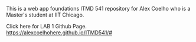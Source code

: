 This is a web app foundations ITMD 541 repository for Alex Coelho who is a Master's student at IIT Chicago. 

Click here for LAB 1 Github Page. https://alexcoelhohere.github.io/ITMD541/#
